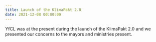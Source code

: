 ```yaml
---
title: Launch of the KlimaPakt 2.0
date: 2021-12-08 00:00:00
---
```


YfCL was at the present during the launch of the KlimaPakt 2.0 and we presented our concerns to the mayors and ministries present.
